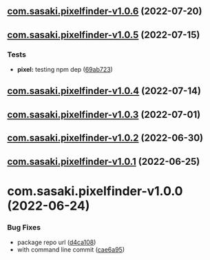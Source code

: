 ## [com.sasaki.pixelfinder-v1.0.6](https://github.com/sasakiassociates/unity-tools/compare/com.sasaki.pixelfinder-v1.0.5...com.sasaki.pixelfinder-v1.0.6) (2022-07-20)

## [com.sasaki.pixelfinder-v1.0.5](https://github.com/sasakiassociates/unity-tools/compare/com.sasaki.pixelfinder-v1.0.4...com.sasaki.pixelfinder-v1.0.5) (2022-07-15)


### Tests

* **pixel:** testing npm dep ([69ab723](https://github.com/sasakiassociates/unity-tools/commit/69ab723c067f382479222c4b3fc9ccb42f551878))

## [com.sasaki.pixelfinder-v1.0.4](https://github.com/sasakiassociates/unity-tools/compare/com.sasaki.pixelfinder-v1.0.3...com.sasaki.pixelfinder-v1.0.4) (2022-07-14)

## [com.sasaki.pixelfinder-v1.0.3](https://github.com/sasakiassociates/unity-tools/compare/com.sasaki.pixelfinder-v1.0.2...com.sasaki.pixelfinder-v1.0.3) (2022-07-01)

## [com.sasaki.pixelfinder-v1.0.2](https://github.com/sasakiassociates/unity-tools/compare/com.sasaki.pixelfinder-v1.0.1...com.sasaki.pixelfinder-v1.0.2) (2022-06-30)

## [com.sasaki.pixelfinder-v1.0.1](https://github.com/sasakiassociates/unity-tools/compare/com.sasaki.pixelfinder-v1.0.0...com.sasaki.pixelfinder-v1.0.1) (2022-06-25)

# com.sasaki.pixelfinder-v1.0.0 (2022-06-24)

### Bug Fixes

* package repo
  url ([d4ca108](https://github.com/sasakiassociates/unity-tools/commit/d4ca1083a92d41f23c3a8dda953d10ed70804140))
* with command line
  commit ([cae6a95](https://github.com/sasakiassociates/unity-tools/commit/cae6a9586e817930bb2e32189ff71c784b10d3e7))
